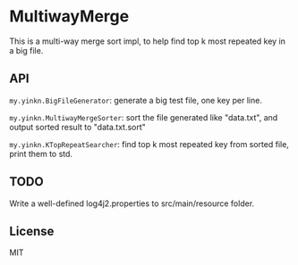# MultiwayMerge

This is a multi-way merge sort impl, to help find top k most repeated key in a big file.

## API
`my.yinkn.BigFileGenerator`: generate a big test file, one key per line.

`my.yinkn.MultiwayMergeSorter`: sort the file generated like "data.txt", and output sorted result to "data.txt.sort"

`my.yinkn.KTopRepeatSearcher`: find top k most repeated key from sorted file, print them to std.

## TODO

Write a well-defined log4j2.properties to src/main/resource folder.

## License

MIT
